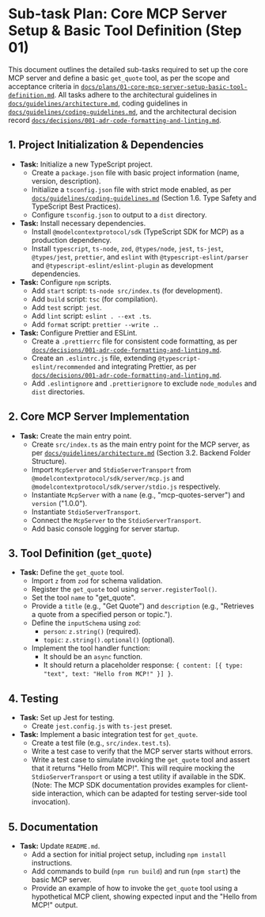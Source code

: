 # Sub-task Plan: Core MCP Server Setup & Basic Tool Definition (Step 01)

This document outlines the detailed sub-tasks required to set up the core MCP server and define a basic `get_quote` tool, as per the scope and acceptance criteria in [`docs/plans/01-core-mcp-server-setup-basic-tool-definition.md`](docs/plans/01-core-mcp-server-setup-basic-tool-definition.md). All tasks adhere to the architectural guidelines in [`docs/guidelines/architecture.md`](docs/guidelines/architecture.md), coding guidelines in [`docs/guidelines/coding-guidelines.md`](docs/guidelines/coding-guidelines.md), and the architectural decision record [`docs/decisions/001-adr-code-formatting-and-linting.md`](docs/decisions/001-adr-code-formatting-and-linting.md).

## 1. Project Initialization & Dependencies

- **Task:** Initialize a new TypeScript project.
  - Create a `package.json` file with basic project information (name, version, description).
  - Initialize a `tsconfig.json` file with strict mode enabled, as per [`docs/guidelines/coding-guidelines.md`](docs/guidelines/coding-guidelines.md) (Section 1.6. Type Safety and TypeScript Best Practices).
  - Configure `tsconfig.json` to output to a `dist` directory.
- **Task:** Install necessary dependencies.
  - Install `@modelcontextprotocol/sdk` (TypeScript SDK for MCP) as a production dependency.
  - Install `typescript`, `ts-node`, `zod`, `@types/node`, `jest`, `ts-jest`, `@types/jest`, `prettier`, and `eslint` with `@typescript-eslint/parser` and `@typescript-eslint/eslint-plugin` as development dependencies.
- **Task:** Configure `npm` scripts.
  - Add `start` script: `ts-node src/index.ts` (for development).
  - Add `build` script: `tsc` (for compilation).
  - Add `test` script: `jest`.
  - Add `lint` script: `eslint . --ext .ts`.
  - Add `format` script: `prettier --write .`.
- **Task:** Configure Prettier and ESLint.
  - Create a `.prettierrc` file for consistent code formatting, as per [`docs/decisions/001-adr-code-formatting-and-linting.md`](docs/decisions/001-adr-code-formatting-and-linting.md).
  - Create an `.eslintrc.js` file, extending `@typescript-eslint/recommended` and integrating Prettier, as per [`docs/decisions/001-adr-code-formatting-and-linting.md`](docs/decisions/001-adr-code-formatting-and-linting.md).
  - Add `.eslintignore` and `.prettierignore` to exclude `node_modules` and `dist` directories.

## 2. Core MCP Server Implementation

- **Task:** Create the main entry point.
  - Create `src/index.ts` as the main entry point for the MCP server, as per [`docs/guidelines/architecture.md`](docs/guidelines/architecture.md) (Section 3.2. Backend Folder Structure).
  - Import `McpServer` and `StdioServerTransport` from `@modelcontextprotocol/sdk/server/mcp.js` and `@modelcontextprotocol/sdk/server/stdio.js` respectively.
  - Instantiate `McpServer` with a `name` (e.g., "mcp-quotes-server") and `version` ("1.0.0").
  - Instantiate `StdioServerTransport`.
  - Connect the `McpServer` to the `StdioServerTransport`.
  - Add basic console logging for server startup.

## 3. Tool Definition (`get_quote`)

- **Task:** Define the `get_quote` tool.
  - Import `z` from `zod` for schema validation.
  - Register the `get_quote` tool using `server.registerTool()`.
  - Set the tool `name` to "get_quote".
  - Provide a `title` (e.g., "Get Quote") and `description` (e.g., "Retrieves a quote from a specified person or topic.").
  - Define the `inputSchema` using `zod`:
    - `person`: `z.string()` (required).
    - `topic`: `z.string().optional()` (optional).
  - Implement the tool handler function:
    - It should be an `async` function.
    - It should return a placeholder response: `{ content: [{ type: "text", text: "Hello from MCP!" }] }`.

## 4. Testing

- **Task:** Set up Jest for testing.
  - Create `jest.config.js` with `ts-jest` preset.
- **Task:** Implement a basic integration test for `get_quote`.
  - Create a test file (e.g., `src/index.test.ts`).
  - Write a test case to verify that the MCP server starts without errors.
  - Write a test case to simulate invoking the `get_quote` tool and assert that it returns "Hello from MCP!". This will require mocking the `StdioServerTransport` or using a test utility if available in the SDK. (Note: The MCP SDK documentation provides examples for client-side interaction, which can be adapted for testing server-side tool invocation).

## 5. Documentation

- **Task:** Update `README.md`.
  - Add a section for initial project setup, including `npm install` instructions.
  - Add commands to build (`npm run build`) and run (`npm start`) the basic MCP server.
  - Provide an example of how to invoke the `get_quote` tool using a hypothetical MCP client, showing expected input and the "Hello from MCP!" output.
